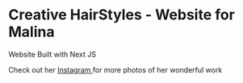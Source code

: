 <h1>Creative HairStyles - Website for Malina</h1>
<p>Website Built with Next JS</p>

<p>Check out her <a
        href="https://www.instagram.com/creative.hair.styling/"
        target="_blank"
        rel="noopener noreferrer"
      >Instagram
      </a> for more photos of her wonderful work</p>
